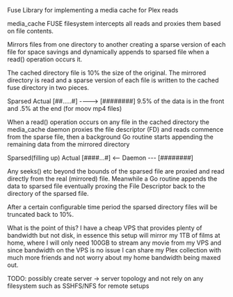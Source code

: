 Fuse Library for implementing a media cache for Plex reads

media_cache FUSE filesystem intercepts all reads and proxies them based
on file contents.

Mirrors files from one directory to another creating a sparse version
of each file for space savings and dynamically appends to sparsed file when a read() 
operation occurs it.

The cached directory file is 10% the size of the original. 
The mirrored directory is read and a sparse version of each file is written to the 
cached fuse directory in two pieces. 
 
 Sparsed          Actual
[##.....#] ----> [########]
9.5% of the data is in the front and .5% at the end (for moov mp4 files)

When a read() operation occurs on any file in the cached directory
the media_cache daemon proxies the file descriptor (FD) and reads commence from
the sparse file, then a background Go routine starts appending the remaining data
from the mirrored directory

Sparsed(filling up)         Actual
[####...#] <-- Daemon --- [########]

Any seeks() etc beyond the bounds of the sparsed file are proxied and read directly 
from the real (mirrored) file. Meanwhile a Go routine appends the data to
sparsed file eventually proxing the File Descriptor back to the directory of the 
sparsed file.

After a certain configurable time period the sparsed directory files
will be truncated back to 10%.

What is the point of this?
I have a cheap VPS that provides plenty of bandwidth but not disk, in essence
this setup will mirror my 1TB of films at home, where I will only need 100GB
to stream any movie from my VPS and since bandwidth on the VPS is no issue I
can share my Plex collection with much more friends and not worry about my
home bandwidth being maxed out.

TODO:
possibly create server -> server topology and not rely on any filesystem such
as SSHFS/NFS for remote setups
